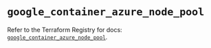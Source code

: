 # `google_container_azure_node_pool`

Refer to the Terraform Registry for docs: [`google_container_azure_node_pool`](https://registry.terraform.io/providers/hashicorp/google/6.17.0/docs/resources/container_azure_node_pool).
